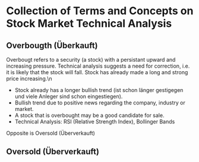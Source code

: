# Collection of Terms and Concepts on Stock Market Technical Analysis

## Overbougth (Überkauft)

Overbougt refers to a security (a stock) with a persistant upward and increasing pressure. Technical 
analysis suggests a need for correction, i.e. it is likely that the stock will fall. Stock has already made a long and strong price increasing.\n 

- Stock already has a longer bullish trend (ist schon länger gestigegen und viele Anleger sind schon eingestiegen).
- Bullish trend due to positive news regarding the company, industry or market.
- A stock that is overbought may be a good candidate for sale.
- Technical Analysis: RSI (Relative Strength Index), Bollinger Bands

Opposite is Oversold (Überverkauft)

## Oversold (Überverkauft)

